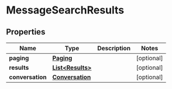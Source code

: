 
# MessageSearchResults

## Properties
Name | Type | Description | Notes
------------ | ------------- | ------------- | -------------
**paging** | [**Paging**](Paging.md) |  |  [optional]
**results** | [**List&lt;Results&gt;**](Results.md) |  |  [optional]
**conversation** | [**Conversation**](Conversation.md) |  |  [optional]



